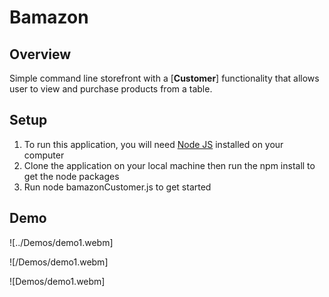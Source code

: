 # Bamazon

## Overview
Simple command line storefront with a [**Customer**] functionality that allows user to view and purchase products from a table.

## Setup
1. To run this application, you will need [Node JS](https://nodejs.org/en/download/) installed on your computer
2. Clone the application on your local machine then run the npm install to get the node packages
3. Run node bamazonCustomer.js to get started

## Demo 

![../Demos/demo1.webm]

![/Demos/demo1.webm]

![Demos/demo1.webm]

